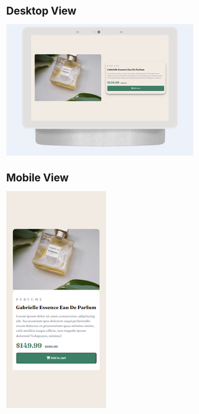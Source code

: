 # Desktop View
![Desktop Preview](https://github.com/Hashan099/Product-Preview-Card-HTML-CSSS/blob/master/Preview/desktop%20view.png)

# Mobile View
![Desktop Preview](https://github.com/Hashan099/Product-Preview-Card-HTML-CSSS/blob/master/Preview/mobile%20view.png)
